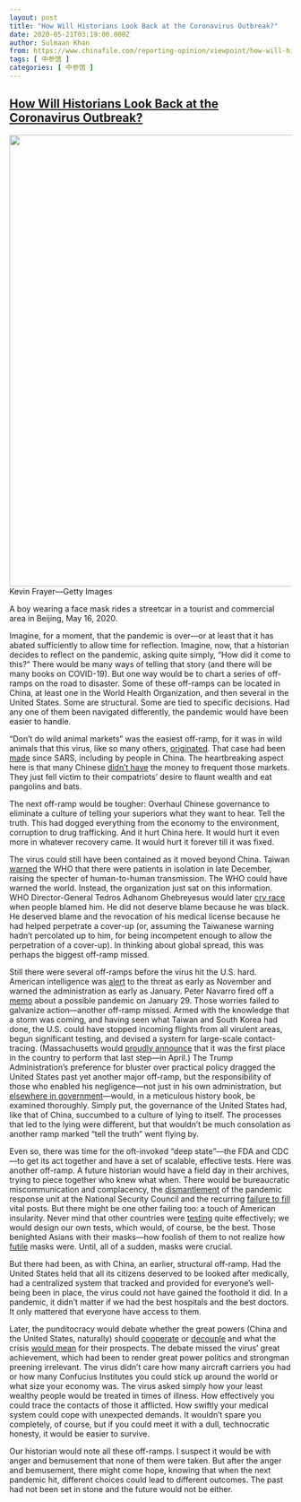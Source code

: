 ```yaml
---
layout: post
title: "How Will Historians Look Back at the Coronavirus Outbreak?"
date: 2020-05-21T03:19:00.000Z
author: Sulmaan Khan
from: https://www.chinafile.com/reporting-opinion/viewpoint/how-will-historians-look-back-coronavirus-outbreak
tags: [ 中参馆 ]
categories: [ 中参馆 ]
---
```

<!--1590031140000-->
[How Will Historians Look Back at the Coronavirus Outbreak?](https://www.chinafile.com/reporting-opinion/viewpoint/how-will-historians-look-back-coronavirus-outbreak)
------

<div>
<div class="view view-featured-photo view-id-featured_photo view-display-id-panel_pane_1 visual-box view-dom-id-c0f7c6c228e58c1a4836f502b9f59fc6">                  <div class="content view-content">        <div class="views-row views-row-1">        <div class="views-field views-field-field-common-featured-photo">        <div class="field-content"><a href="https://www.chinafile.com/sites/default/files/assets/images/article/featured/gettyimages-1213389513.jpg" title="How Will Historians Look Back at the Coronavirus Outbreak?" class="colorbox" data-colorbox-gallery="gallery-node-52286-64Dg5D90Dn0" data-cbox-img-attrs="{"title": "", "alt": ""}"><img src="https://www.chinafile.com/sites/default/files/styles/large/public/assets/images/article/featured/gettyimages-1213389513.jpg?itok=9zVk5DY2" width="1200" height="806" alt title referrerpolicy="no-referrer"></a></div>  </div>    <div>        <div class="photo-credit">Kevin Frayer—Getty Images</div>  </div>    <div>        <div class="photo-caption"><p>A boy wearing a face mask rides a streetcar in a tourist and commercial area in Beijing, May 16, 2020.</p></div>  </div>  </div>    </div>            </div>            <div class="content">    <div class="field field-name-body field-type-text-with-summary field-label-hidden">      <p class="dropcap">Imagine, for a moment, that the pandemic is over—or at least that it has abated sufficiently to allow time for reflection. Imagine, now, that a historian decides to reflect on the pandemic, asking quite simply, “How did it come to this?” There would be many ways of telling that story (and there will be many books on COVID-19). But one way would be to chart a series of off-ramps on the road to disaster. Some of these off-ramps can be located in China, at least one in the World Health Organization, and then several in the United States. Some are structural. Some are tied to specific decisions. Had any one of them been navigated differently, the pandemic would have been easier to handle.</p><p>“Don’t do wild animal markets” was the easiest off-ramp, for it was in wild animals that this virus, like so many others, <a href="https://www.theguardian.com/world/2020/apr/28/how-did-the-coronavirus-start-where-did-it-come-from-how-did-it-spread-humans-was-it-really-bats-pangolins-wuhan-animal-market" target="_blank" rel="nofollow">originated</a>. That case had been <a href="https://chinadialogue.net/article/show/single/en/11839-Coronavirus-outbreak-reignites-bushmeat-debate" target="_blank" rel="nofollow">made</a> since SARS, including by people in China. The heartbreaking aspect here is that many Chinese <a href="https://www.nationalgeographic.com/animals/2020/01/china-bans-wildlife-trade-after-coronavirus-outbreak/" target="_blank" rel="nofollow">didn’t have</a> the money to frequent those markets. They just fell victim to their compatriots’ desire to flaunt wealth and eat pangolins and bats.</p><p>The next off-ramp would be tougher: Overhaul Chinese governance to eliminate a culture of telling your superiors what they want to hear. Tell the truth. This had dogged everything from the economy to the environment, corruption to drug trafficking. And it hurt China here. It would hurt it even more in whatever recovery came. It would hurt it forever till it was fixed.</p><p>The virus could still have been contained as it moved beyond China. Taiwan <a href="https://focustaiwan.tw/politics/202004110004" target="_blank" rel="nofollow">warned</a> the WHO that there were patients in isolation in late December, raising the specter of human-to-human transmission. The WHO could have warned the world. Instead, the organization just sat on this information. WHO Director-General Tedros Adhanom Ghebreyesus would later <a href="https://www.bbc.com/news/world-asia-52230833" target="_blank" rel="nofollow">cry race</a> when people blamed him. He did not deserve blame because he was black. He deserved blame and the revocation of his medical license because he had helped perpetrate a cover-up (or, assuming the Taiwanese warning hadn’t percolated up to him, for being incompetent enough to allow the perpetration of a cover-up). In thinking about global spread, this was perhaps the biggest off-ramp missed.</p><p>Still there were several off-ramps before the virus hit the U.S. hard. American intelligence was <a href="https://abcnews.go.com/Politics/intelligence-report-warned-coronavirus-crisis-early-november-sources/story?id=70031273" target="_blank" rel="nofollow">alert</a> to the threat as early as November and warned the administration as early as January. Peter Navarro fired off a <a href="https://www.nytimes.com/2020/04/06/us/politics/navarro-warning-trump-coronavirus.html" target="_blank" rel="nofollow">memo</a> about a possible pandemic on January 29. Those worries failed to galvanize action—another off-ramp missed. Armed with the knowledge that a storm was coming, and having seen what Taiwan and South Korea had done, the U.S. could have stopped incoming flights from all virulent areas, begun significant testing, and devised a system for large-scale contact-tracing. (Massachusetts would <a href="https://www.wbur.org/commonhealth/2020/04/03/baker-coronavirus-update-latest-numbers" target="_blank" rel="nofollow">proudly announce</a> that it was the first place in the country to perform that last step—in April.) The Trump Administration’s preference for bluster over practical policy dragged the United States past yet another major off-ramp, but the responsibility of those who enabled his negligence—not just in his own administration, but <a href="https://www.newyorker.com/magazine/2020/04/20/how-mitch-mcconnell-became-trumps-enabler-in-chief" target="_blank" rel="nofollow">elsewhere in government</a>—would, in a meticulous history book, be examined thoroughly. Simply put, the governance of the United States had, like that of China, succumbed to a culture of lying to itself. The processes that led to the lying were different, but that wouldn’t be much consolation as another ramp marked “tell the truth” went flying by.</p><p>Even so, there was time for the oft-invoked “deep state”—the FDA and CDC—to get its act together and have a set of scalable, effective tests. Here was another off-ramp. A future historian would have a field day in their archives, trying to piece together who knew what when. There would be bureaucratic miscommunication and complacency, the <a href="https://apnews.com/ce014d94b64e98b7203b873e56f80e9a" target="_blank" rel="nofollow">dismantlement</a> of the pandemic response unit at the National Security Council and the recurring <a href="https://www.nytimes.com/2020/03/26/us/politics/coronavirus-expertise-trump.html" target="_blank" rel="nofollow">failure to fill</a> vital posts. But there might be one other failing too: a touch of American insularity. Never mind that other countries were <a href="https://www.nytimes.com/2020/03/28/us/testing-coronavirus-pandemic.html" target="_blank" rel="nofollow">testing</a> quite effectively; we would design our own tests, which would, of course, be the best. Those benighted Asians with their masks—how foolish of them to not realize how <a href="https://www.npr.org/sections/goatsandsoda/2020/04/03/826996154/coronavirus-faqs-is-a-homemade-mask-effective-and-whats-the-best-way-to-wear-one" target="_blank" rel="nofollow">futile</a> masks were. Until, all of a sudden, masks were crucial.</p><p>But there had been, as with China, an earlier, structural off-ramp. Had the United States held that all its citizens deserved to be looked after medically, had a centralized system that tracked and provided for everyone’s well-being been in place, the virus could not have gained the foothold it did. In a pandemic, it didn’t matter if we had the best hospitals and the best doctors. It only mattered that everyone have access to them.</p><p>Later, the punditocracy would debate whether the great powers (China and the United States, naturally) should <a href="https://china.ucsd.edu/statement/index.html" target="_blank" rel="nofollow">cooperate</a> or <a href="https://www.the-american-interest.com/2020/03/05/we-need-hard-decoupling/" target="_blank" rel="nofollow">decouple</a> and what the crisis <a href="https://www.economist.com/leaders/2020/04/16/is-china-winning" target="_blank" rel="nofollow">would mean</a> for their prospects. The debate missed the virus’ great achievement, which had been to render great power politics and strongman preening irrelevant. The virus didn’t care how many aircraft carriers you had or how many Confucius Institutes you could stick up around the world or what size your economy was. The virus asked simply how your least wealthy people would be treated in times of illness. How effectively you could trace the contacts of those it afflicted. How swiftly your medical system could cope with unexpected demands. It wouldn’t spare you completely, of course, but if you could meet it with a dull, technocratic honesty, it would be easier to survive.</p><p>Our historian would note all these off-ramps. I suspect it would be with anger and bemusement that none of them were taken. But after the anger and bemusement, there might come hope, knowing that when the next pandemic hit, different choices could lead to different outcomes. The past had not been set in stone and the future would not be either.<span class="cube"></span></p>  </div>  </div>
</div>
